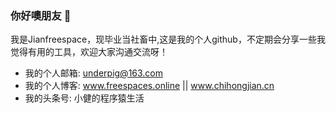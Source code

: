 ### 你好噢朋友 👋

我是Jianfreespace，现毕业当社畜中,这是我的个人github，不定期会分享一些我觉得有用的工具，欢迎大家沟通交流呀！
+ 我的个人邮箱: underpig@163.com
+ 我的个人博客: www.freespaces.online || www.chihongjian.cn
+ 我的头条号: 小健的程序猿生活
